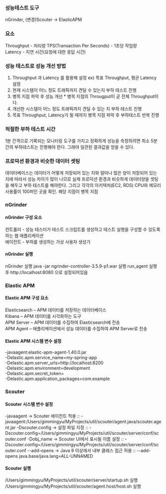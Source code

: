 ### 성능테스트 도구 
nGrinder, (변경)Scouter -> ElasticAPM  

### 요소
Throughput - 처리량
TPS(Transaction Per Seconds) - 1초당 작업량  
Latency - 지연 시간(요청에 대한 응답 시간) 

### 성능 테스트로 성능 개선 방법
1. Throughput 과 Latency 를 활용해 설정 ex) 목표 Throughput, 평균 Latency 설정  
2. 현재 시스템이 어느 정도 트래픽까지 견딜 수 있는지 부하 테스트 진행  
3. 병목 지점 파악 후 성능 개선  * 병목 지점의 Througput이 곧 전체 Throughput이다.  
4. 개선한 시스템이 어느 정도 트래픽까지 견딜 수 있는 지 부하 테스트 진행   
5. 목표 Throughput, Latency가 될 때까지 병목 지점  파악 후 부하테스트 반복 진행  

### 적절한 부하 테스트 시간
1분 간격으로 기록되는 모니터링 도구를 가지고 정확하게 성능을 측정하려면 최소 5분간의 부하테스트는 진행해야 한다. 그래야 일관된 결과값을 얻을 수 있다.

### 프로덕션 환경과 비슷한 데이터 셋팅
데이터베이스는 데이터가 어떻게 저장되어 있는 지와 얼마나 많은 양이 저장되어 있는 지에 따라서 성능 차이가 많이 나므로 실제 프로덕션 환경과 비슷하게 데이터양을 셋팅을 해두고 부하 테스트를 해야한다.
그리고 각각의 아키텍처(EC2, RDS)  CPU와 메모리 사용률이 100퍼인 곳을 확인. 해당 지점이 병목 지점

### nGrinder
#### nGrinder 구성 요소
컨트롤러 - 성능 테스터가 테스트 스크립트를 생성하고 테스트 실행을 구성할 수 있도록 하는 웹 애플리케이션  
에이전트 - 부하를 생성하는 가상 사용자 생성기  

#### nGrinder 실행 
nGrinder 실행 java -jar ngrinder-controller-3.5.9-p1.war 실행
run_agent 실행 후 http://localhost:8080 으로 설정되어있음

### Elastic APM
#### Elastic APM 구성 요소
Elasticsearch – APM 데이터를 저장하는 데이터베이스  
Kibana – APM 데이터를 시각화하는 도구  
APM Server – APM 데이터를 수집하여 Elasticsearch에 전송  
APM Agent – 애플리케이션에서 성능 데이터를 수집하여 APM Server로 전송   

#### Elastic APM 시스템 변수 설정
-javaagent:elastic-apm-agent-1.40.0.jar  
-Delastic.apm.service_name=my-spring-app  
-Delastic.apm.server_urls=http://localhost:8200  
-Delastic.apm.environment=development  
-Delastic.apm.secret_token=  
-Delastic.apm.application_packages=com.example  

### Scouter
#### Scouter 시스템 변수 설정
-javaagent → Scouter 에이전트 적용 :: -javaagent:/Users/gimmingyu/MyProjects/util/scouter/agent.java/scouter.agent.jar
-Dscouter.config → 설정 파일 지정 :: -Dscouter.config=/Users/gimmingyu/MyProjects/util/scouter/server/conf/scouter.conf 
-Dobj_name → Scouter UI에서 표시될 이름 설정 :: -Dscouter.config=/Users/gimmingyu/MyProjects/util/scouter/server/conf/scouter.conf 
--add-opens → Java 9 이상에서 내부 클래스 접근 허용 :: --add-opens java.base/java.lang=ALL-UNNAMED

#### Scouter 실행 
/Users/gimmingyu/MyProjects/util/scouter/server/startup.sh 실행 
/Users/gimmingyu/MyProjects/util/scouter/agent.host/host.sh 실행


	
	
